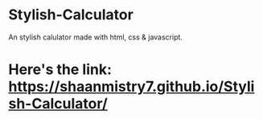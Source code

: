 # Stylish-Calculator
An stylish calulator made with html, css &amp; javascript.

# Here's the link: https://shaanmistry7.github.io/Stylish-Calculator/
